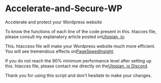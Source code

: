 # Accelerate-and-Secure-WP
Accelerate and protect your Wordpress website


To know the functions of each line of the code present in this. htacces file, please consult my explanatory article posted on[Utopian. io](https://utopian.io).

This. htaccess file will make your Wordpress website much more efficient. You will see tremendous effects on[PageSpeedInsight](https://pagespeedinsight.com). 

If you do not reach the 90% minimum performance level after setting up this. htacces file, please contact me directly on the[Utopian. io Discord](https://discord.gg/dcmGBQr). 

Thank you for using this script and don't hesitate to make your changes.
